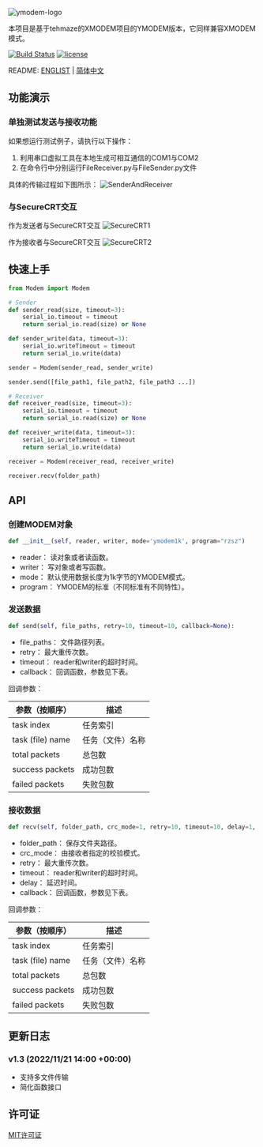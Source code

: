 ![ymodem-logo](https://raw.githubusercontent.com/alexwoo1900/ymodem/master/docs/assets/ymodem-logo.png)

本项目是基于tehmaze的XMODEM项目的YMODEM版本，它同样兼容XMODEM模式。

[![Build Status](https://www.travis-ci.org/alexwoo1900/ymodem.svg?branch=master)](https://www.travis-ci.org/alexwoo1900/ymodem)
[![license](https://img.shields.io/github/license/mashape/apistatus.svg)](https://opensource.org/licenses/MIT)

README: [ENGLIST](https://github.com/alexwoo1900/ymodem/blob/master/README.md) | [简体中文](https://github.com/alexwoo1900/ymodem/blob/master/README_CN.md)


## 功能演示

### 单独测试发送与接收功能 

如果想运行测试例子，请执行以下操作：
1. 利用串口虚拟工具在本地生成可相互通信的COM1与COM2
2. 在命令行中分别运行FileReceiver.py与FileSender.py文件

具体的传输过程如下图所示：
![SenderAndReceiver](https://raw.githubusercontent.com/alexwoo1900/ymodem/master/docs/assets/cmd_test.gif)

### 与SecureCRT交互

作为发送者与SecureCRT交互
![SecureCRT1](https://raw.githubusercontent.com/alexwoo1900/ymodem/master/docs/assets/ymodem_sender.gif)

作为接收者与SecureCRT交互
![SecureCRT2](https://raw.githubusercontent.com/alexwoo1900/ymodem/master/docs/assets/ymodem_receiver.gif)

## 快速上手

```python
from Modem import Modem

# Sender
def sender_read(size, timeout=3):
    serial_io.timeout = timeout
    return serial_io.read(size) or None

def sender_write(data, timeout=3):
    serial_io.writeTimeout = timeout
    return serial_io.write(data)

sender = Modem(sender_read, sender_write)

sender.send([file_path1, file_path2, file_path3 ...])

# Receiver
def receiver_read(size, timeout=3):
    serial_io.timeout = timeout
    return serial_io.read(size) or None

def receiver_write(data, timeout=3):
    serial_io.writeTimeout = timeout
    return serial_io.write(data)

receiver = Modem(receiver_read, receiver_write)

receiver.recv(folder_path)
```

## API

### 创建MODEM对象

```python
def __init__(self, reader, writer, mode='ymodem1k', program="rzsz")
```
- reader： 读对象或者读函数。
- writer： 写对象或者写函数。
- mode： 默认使用数据长度为1k字节的YMODEM模式。
- program： YMODEM的标准（不同标准有不同特性）。

### 发送数据

```python
def send(self, file_paths, retry=10, timeout=10, callback=None):
```
- file_paths： 文件路径列表。
- retry： 最大重传次数。
- timeout： reader和writer的超时时间。
- callback： 回调函数，参数见下表。

回调参数：

参数（按顺序） | 描述
-|-
task index | 任务索引
task (file) name | 任务（文件）名称
total packets | 总包数
success packets | 成功包数
failed packets | 失败包数


### 接收数据

```python
def recv(self, folder_path, crc_mode=1, retry=10, timeout=10, delay=1, callback=None)
```
- folder_path： 保存文件夹路径。
- crc_mode： 由接收者指定的校验模式。
- retry： 最大重传次数。
- timeout： reader和writer的超时时间。
- delay： 延迟时间。
- callback： 回调函数，参数见下表。

回调参数：

参数（按顺序） | 描述
-|-
task index | 任务索引
task (file) name | 任务（文件）名称
total packets | 总包数
success packets | 成功包数
failed packets | 失败包数

## 更新日志
### v1.3 (2022/11/21 14:00 +00:00)

- 支持多文件传输
- 简化函数接口

## 许可证
[MIT许可证](https://opensource.org/licenses/MIT)
